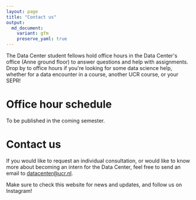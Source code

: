 ```yaml
---
layout: page
title: "Contact us"
output:
  md_document:
    variant: gfm
    preserve_yaml: true
---
```


The Data Center student fellows hold office hours in the Data Center's office (Anne ground floor) to answer questions and help with assignments.
Drop by to office hours if you're looking for some data science help, whether for a data encounter in a course, another UCR course, or your SEPR!

# Office hour schedule

To be published in the coming semester.

# Contact us

If you would like to request an individual consultation, or would like to know more about becoming an intern for the Data Center, feel free to send an email to [datacenter@ucr.nl](mailto:datacenter@ucr.nl).

Make sure to check this website for news and updates, and follow us on Instagram!
